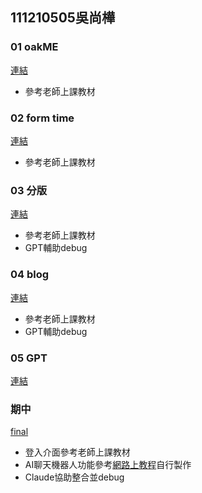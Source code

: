 111210505吳尚樺
---
### 01 oakME
[連結](https://github.com/shanghua0203/html2denojs/blob/master/02-%E5%BE%8C%E7%AB%AF/03-oak/HW01/oakMe.js)  
- 參考老師上課教材

### 02 form time
[連結](https://github.com/shanghua0203/html2denojs/blob/master/02-%E5%BE%8C%E7%AB%AF/04b-formBlog/blog/app.js)  
- 參考老師上課教材

### 03 分版
[連結](https://github.com/shanghua0203/html2denojs/blob/master/02-%E5%BE%8C%E7%AB%AF/04b-formBlog/%E5%88%86%E7%89%88/blog.js)  
- 參考老師上課教材  
- GPT輔助debug

### 04 blog
[連結](https://github.com/shanghua0203/html2denojs/blob/master/02-%E5%BE%8C%E7%AB%AF/07-session/03-blogSignup/app.js)
- 參考老師上課教材  
- GPT輔助debug

### 05 GPT
[連結](https://chatgpt.com/share/67572180-3298-800d-9890-0b9164953e06)

### 期中
[final](https://github.com/shanghua0203/html2denojs/blob/master/%E6%9C%9F%E4%B8%AD%E5%B0%88%E6%A1%88/signup/main.py)
- 登入介面參考老師上課教材
- AI聊天機器人功能參考[網路上教程](https://youtu.be/q5HiD5PNuck?si=LtVttxXlm8xncOrZ)自行製作
- Claude協助整合並debug